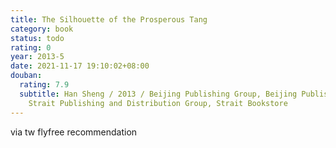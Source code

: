```yaml
---
title: The Silhouette of the Prosperous Tang
category: book
status: todo
rating: 0
year: 2013-5
date: 2021-11-17 19:10:02+08:00
douban:
  rating: 7.9
  subtitle: Han Sheng / 2013 / Beijing Publishing Group, Beijing Publishing House,
    Strait Publishing and Distribution Group, Strait Bookstore
---
```


via tw flyfree recommendation
